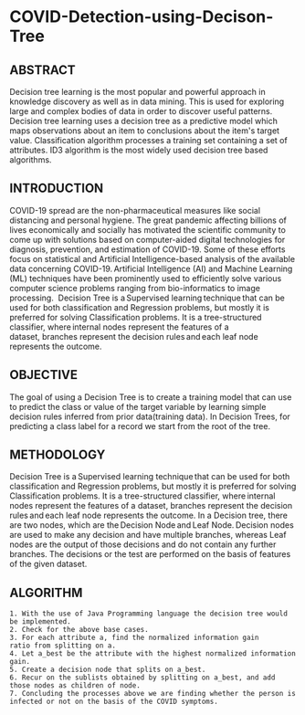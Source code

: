 # COVID-Detection-using-Decison-Tree

## ABSTRACT

Decision tree learning is the most popular and powerful approach in knowledge discovery as well as in data mining. This is used for exploring large and complex bodies of data in order to discover useful patterns. Decision tree learning uses a decision tree as a predictive model which maps observations about an item to conclusions about the item's target value. Classification algorithm processes a training set containing a set of attributes. ID3 algorithm is the most widely used decision tree based algorithms.

## INTRODUCTION

COVID-19 spread are the non-pharmaceutical measures like social distancing and personal hygiene. The great pandemic affecting billions of lives economically and socially has motivated the scientific community to come up with solutions based on computer-aided digital technologies for diagnosis, prevention, and estimation of COVID-19. Some of these efforts focus on statistical and Artificial Intelligence-based analysis of the available data concerning COVID-19. Artificial Intelligence (AI) and Machine Learning (ML) techniques have been prominently used to efficiently solve various computer science problems ranging from bio-informatics to image processing. 
Decision Tree is a Supervised learning technique that can be used for both classification and Regression problems, but mostly it is preferred for solving Classification problems. It is a tree-structured classifier, where internal nodes represent the features of a dataset, branches represent the decision rules and each leaf node represents the outcome. 



## OBJECTIVE

The goal of using a Decision Tree is to create a training model that can use to predict the class or value of the target variable by learning simple decision rules inferred from prior data(training data). In Decision Trees, for predicting a class label for a record we start from the root of the tree.


## METHODOLOGY 

Decision Tree is a Supervised learning technique that can be used for both classification and Regression problems, but mostly it is preferred for solving Classification problems. It is a tree-structured classifier, where internal nodes represent the features of a dataset, branches represent the decision rules and each leaf node represents the outcome. In a Decision tree, there are two nodes, which are the Decision Node and Leaf Node. Decision nodes are used to make any decision and have multiple branches, whereas Leaf nodes are the output of those decisions and do not contain any further branches. The decisions or the test are performed on the basis of features of the given dataset. 


## ALGORITHM

    1. With the use of Java Programming language the decision tree would be implemented.
    2. Check for the above base cases.
    3. For each attribute a, find the normalized information gain ratio from splitting on a. 
    4. Let a_best be the attribute with the highest normalized information gain. 
    5. Create a decision node that splits on a_best.
    6. Recur on the sublists obtained by splitting on a_best, and add those nodes as children of node. 
    7. Concluding the processes above we are finding whether the person is infected or not on the basis of the COVID symptoms.
